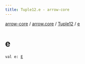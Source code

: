 ```yaml
---
title: Tuple12.e - arrow-core
---
```


[arrow-core](../../index.html) / [arrow.core](../index.html) / [Tuple12](index.html) / [e](./e.html)

# e

`val e: `[`E`](index.html#E)